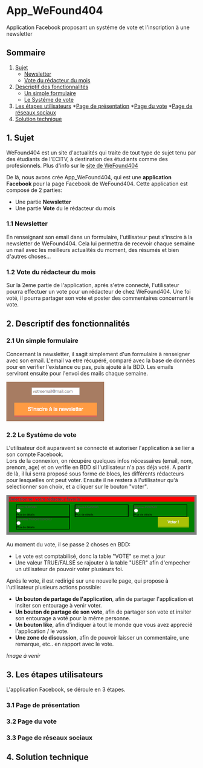 # App_WeFound404
Application Facebook proposant un systéme de vote et l'inscription à une newsletter

## Sommaire
1. [Sujet](#sujet)
    * [Newsletter](#newsl)
    * [Vote du rédacteur du mois](#vote)
2. [Descriptif des fonctionnalités](#descFonc)
    * [Un simple formulaire](#simForm)
    * [Le Systéme de vote](#systVote)
3. [Les étapes utilisateurs](#etapUtil)
    *[Page de présentation](#Ppres)
    *[Page du vote](#Pvote)
    *[Page de réseaux sociaux](#Prs)
4. [Solution technique](#solTech)


## 1. Sujet <a id="sujet"></a> 

WeFound404 est un site d'actualités qui traite de tout type de sujet tenu par des étudiants de l'ECITV,
à destination des étudiants comme des profesionnels. Plus d'info sur le [site de WeFound404](http://wefound404.fr/)

De là, nous avons crée App_WeFound404, qui est une **application Facebook** pour la page Facebook de WeFound404.
Cette application est composé de 2 parties:
* Une partie **Newsletter**
* Une partie **Vote** du le rédacteur du mois

### 1.1 Newsletter <a id="newsl"></a> 
En renseignant son email dans un formulaire, l'utilisateur peut s'inscire à la newsletter de WeFound404.
Cela lui permettra de recevoir chaque semaine un mail avec les meilleurs actualités du moment, des résumés et bien d'autres choses...

### 1.2 Vote du rédacteur du mois <a id="vote"></a> 
Sur la 2eme partie de l'application, aprés s'etre connecté, l'utilisateur pourra effectuer un vote pour un rédacteur de chez WeFound404. Une foi voté, il pourra partager son vote et poster des commentaires concernant le vote.



## 2. Descriptif des fonctionnalités <a id="descFonc"></a> 
### 2.1 Un simple formulaire <a id="simForm"></a>
Concernant la newsletter, il sagit simplement d'un formulaire à renseigner avec son email. L'email va etre récupéré, comparé avec la base de données pour en verifier l'existance ou pas, puis ajouté à la BDD. Les emails serviront ensuite pour l'envoi des mails chaque semaine.

![Alt text](/img/field_newsletter.png "Formulaire d'inscription")

### 2.2 Le Systéme de vote <a id="systVote"></a> 
L'utilisateur doit auparavent se connecté et autoriser l'application à se lier a son compte Facebook.<br/>
Lors de la connexion, on récupére quelques infos nécessaires (email, nom, prenom, age) et on verifie en BDD si l'utilisateur n'a pas déja voté.
A partir de là, il lui serra proposé sous forme de blocs, les différents rédacteurs pour lesquelles ont peut voter.
Ensuite il ne restera à l'utilisateur qu'à selectionner son choix, et a cliquer sur le bouton "voter".

![Alt text](/img/field_vote.png "Formulaire de vote")

Au moment du vote, il se passe 2 choses en BDD:
* Le vote est comptabilisé, donc la table "VOTE" se met a jour
* Une valeur TRUE/FALSE se rajouter à la table "USER" afin d'empecher un utilisateur de pouvoir voter plusieurs foi. 

Aprés le vote, il est redirigé sur une nouvelle page, qui propose à l'utilisateur plusieurs actions possible:
* **Un bouton de partage de l'application**, afin de partager l'application et insiter son entourage à venir voter.
* **Un bouton de partage de son vote**, afin de partager son vote et insiter son entourage a voté pour la même personne.
* **Un bouton like**, afin d'indiquer à tout le monde que vous avez apprecié l'application / le vote.
* **Une zone de discussion**, afin de pouvoir laisser un commentaire, une remarque, etc.. en rapport avec le vote.

*Image à venir*


## 3. Les étapes utilisateurs <a id="etapUtil"></a> 
L'application Facebook, se déroule en 3 étapes.

### 3.1 Page de présentation <a id="Ppres"></a> 


### 3.2 Page du vote <a id="Pvote"></a> 


### 3.3 Page de réseaux sociaux <a id="Prs"></a> 





## 4. Solution technique <a id="solTech"></a> 





